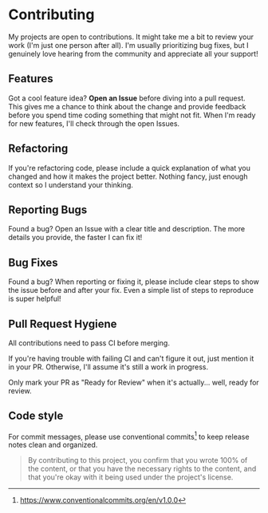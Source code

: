 # Contributing

My projects are open to contributions. It might take me a bit to review your work (I'm just one person after all). I'm usually prioritizing bug fixes, but I genuinely love hearing from the community and appreciate all your support!

## Features

Got a cool feature idea? **Open an Issue** before diving into a pull request. This gives me a chance to think about the change and provide feedback before you spend time coding something that might not fit. When I'm ready for new features, I'll check through the open Issues.

## Refactoring

If you're refactoring code, please include a quick explanation of what you changed and how it makes the project better. Nothing fancy, just enough context so I understand your thinking.

## Reporting Bugs

Found a bug? Open an Issue with a clear title and description.
The more details you provide, the faster I can fix it!

## Bug Fixes

Found a bug? When reporting or fixing it, please include clear steps to show the issue before and after your fix. Even a simple list of steps to reproduce is super helpful!

## Pull Request Hygiene

All contributions need to pass CI before merging.

If you're having trouble with failing CI and can't figure it out, just mention it in your PR. Otherwise, I'll assume it's still a work in progress.

Only mark your PR as "Ready for Review" when it's actually... well, ready for review.

## Code style

For commit messages, please use conventional commits[^1] to keep release notes clean and organized.

> By contributing to this project, you confirm that you wrote 100% of the content, or that you have the necessary rights to the content, and that you're okay with it being used under the project's license.

[^1]: https://www.conventionalcommits.org/en/v1.0.0
